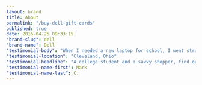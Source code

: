 ```yaml
---
layout: brand
title: About
permalink: "/buy-dell-gift-cards"
published: true
date: 2016-04-25 09:33:15
"brand-slug": dell
"brand-name": Dell
"testimonial-body": "When I needed a new laptop for school, I went straight to Raise to buy a gift card. The money I saved was enough to buy a new case too!"
"testimonial-location": "Cleveland, Ohio"
"testimonial-headline": "A college student and a savvy shopper, find out how he uses Raise to make his money worth more."
"testimonial-name-first": Mark
"testimonial-name-last": C.
---
```

